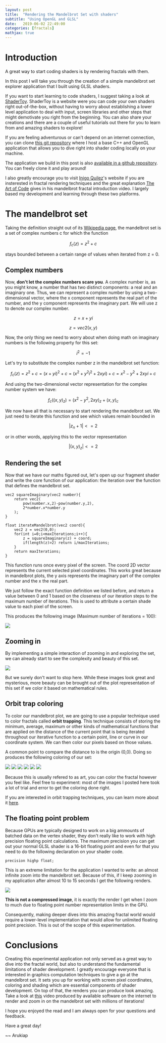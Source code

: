 ```yaml
---
layout: post
title:  "Rendering the Mandelbrot Set with shaders"
subtitle: "Using OpenGL and GLSL"
date:   2019-06-02 22:49:00
categories: [fractals]
mathjax: true
---
```


# Introduction

A great way to start coding shaders is by rendering fractals with them.

In this post I will take you through the creation of a simple mandelbrot set explorer application that I built using GLSL shaders.



If you want to start learning to code shaders, I suggest taking a look at [ShaderToy](https://www.shadertoy.com/). ShaderToy is a website were you can code your own shaders right out-of-the-box, without having to worry about establishing a lower level application to deal with input, screen libraries and other steps that might demotivate you right from the beginning. You can also share your creations and there are a couple of useful tutorials out there for you to learn from and amazing shaders to explore!

If you are feeling adventurous or can't depend on an internet connection, you can clone [this git repository](https://github.com/Arukiap/OpenGL-Shaders-Base) where I host a base C++ and OpenGL application that allows you to dive right into shader coding locally on your machine.

The application we build in this post is also [available in a github repository](https://github.com/Arukiap/Mandelbrot). You can freely clone it and play around!

I also greatly encourage you to visit [Inigo Quilez](https://www.iquilezles.org/www/articles/ftrapsgeometric/ftrapsgeometric.htm)'s website if you are insterested in fractal rendering techniques and the great explanation [The Art of Code](https://www.youtube.com/watch?v=6IWXkV82oyY) gives in his mandelbrot fractal introduction video. I largely based my development and learning through these two platforms.

# The mandelbrot set

Taking the definition straight out of its [Wikipedia page](https://www.shadertoy.com/), the mandelbrot set is a set of complex numbers c for which the function

$$ f_c(z) = z^2 + c $$

stays bounded between a certain range of values when iterated from z = 0.

## Complex numbers

Now, **don't let the complex numbers scare you**. A complex number is, as you might know, a number that has two distinct components: a real and an imaginary one. Thus, we can represent a complex number by using a two-dimensional vector, where the x component represents the real part of the number, and the y component represents the imaginary part. We will use z to denote our complex number.

$$ z = x + yi $$

$$ z = vec2(x,y) $$

Now, the only thing we need to worry about when doing math on imaginary numbers is the following property for this set:

$$ i^2 = -1 $$

Let's try to substitute the complex number z in the mandelbrot set function:

$$ f_c(z) = z^2 + c = (x + yi)^2 + c = (x^2 + y^2i^2 + 2xyi) + c = x^2 - y^2 + 2xyi + c $$

And using the two-dimensional vector representation for the complex number system we have:

$$ f_c((x,y)_z) = (x^2-y^2,2xy)_z + (x,y)_c $$

We now have all that is necessary to start rendering the mandelbrot set. We just need to iterate this function and see which values remain bounded in

$$ |z_n+1| <= 2 $$

or in other words, applying this to the vector representation

$$ |(x,y)_z| <= 2 $$


## Rendering the set

Now that we have our maths figured out, let's open up our fragment shader and write the core function of our application: the iteration over the function that defines the mandelbrot set.

```
vec2 squareImaginary(vec2 number){
	return vec2(
		pow(number.x,2)-pow(number.y,2),
		2*number.x*number.y
	);
}

float iterateMandelbrot(vec2 coord){
	vec2 z = vec2(0,0);
	for(int i=0;i<maxIterations;i++){
		z = squareImaginary(z) + coord;
		if(length(z)>2) return i/maxIterations;
	}
	return maxIterations;
}
```

This function runs once every pixel of the screen. The coord 2D vector represents the current selected pixel coordinates. This works great because in mandelbrot plots, the y axis represents the imaginary part of the complex number and the x the real part.

We just follow the exact function definition we listed before, and return a value between 0 and 1 based on the closeness of our iteration steps to the maximum number of iterations. This is used to attribute a certain shade value to each pixel of the screen.

This produces the following image (Maximum number of iterations = 100):

![](/assets/mandelbrot/mandelbrot1bright.png)

## Zooming in

By implementing a simple interaction of zooming in and exploring the set, we can already start to see the complexity and beauty of this set.

![](/assets/mandelbrot/mandelbrot.gif)

But we surely don't want to stop here. While these images look great and mysterious, more beauty can be brought out of the plot representation of this set if we color it based on mathematical rules.

## Orbit trap coloring

To color our mandelbrot plot, we are going to use a popular technique used to color fractals called **orbit trapping**. This technique consists of storing the minimum, average, maximum or other kinds of mathematical functions that are applied on the distance of the current point that is being iterated throughout our iterative function to a certain point, line or curve in our coordinate system. We can then color our pixels based on those values.

A common point to compare the distance to is the origin (0,0). Doing so produces the following coloring of our set:

![](/assets/mandelbrot/mandelbrotOT1.png)
![](/assets/mandelbrot/mandelbrotOT2.png)
![](/assets/mandelbrot/mandelbrotOT3.png)
![](/assets/mandelbrot/mandelbrotOT4.png)
![](/assets/mandelbrot/mandelbrotOT7.png)
![](/assets/mandelbrot/mandelbrotOT6.png)

Because this is usually refered to as art, you can color the fractal however you feel like. Feel free to experiment: most of the images I posted here took a lot of trial and error to get the coloring done right.

If you are interested in orbit trapping techniques, you can learn more about it [here](https://www.iquilezles.org/www/articles/ftrapsgeometric/ftrapsgeometric.htm).

## The floating point problem

Because GPUs are typically designed to work on a big ammounts of batched data on the vertex shader, they don't really like to work with high precision floating point calculations. The maximum precision you can get out your normal GLSL shader is a 16-bit floating point and even for that you need to do the following declaration on your shader code.

```
precision highp float;
```

This is an extreme limitation for the application I wanted to write: an almost infinite zoom into the mandelbrot set. Because of this, if I keep zooming in my application after almost 10 to 15 seconds I get the following renders.

![](/assets/mandelbrot/mandelbrotprecision.png)

**This is not a compressed image**, it is exactly the render I get when I zoom to much due to floating point number representation limits in the GPU.

Consequently, making deeper dives into this amazing fractal world would require a lower-level implementation that would allow for unlimited floating point precision. This is out of the scope of this experimentation.

# Conclusions

Creating this experimental application not only served as a great way to dive into the fractal world, but also to understand the fundamental limitations of shader development. I greatly encourage everyone that is interested in graphics computation techniques to give a go at the mandelbrot set. It sets you up for working with screen pixel coordinates, coloring and shading which are essential components of shader development. On top of that, the renders you can produce look amazing. Take a look at [this](https://www.youtube.com/watch?v=VPHbgHVxLYY) video produced by available software on the internet to render and zoom in on the mandelbrot set with millions of iterations!

I hope you enjoyed the read and I am always open for your questions and feedback.

Have a great day!

~~ Arukiap
